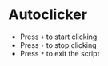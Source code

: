 # Autoclicker

- Press `+` to start clicking
- Press `-` to stop clicking
- Press `*` to exit the script
